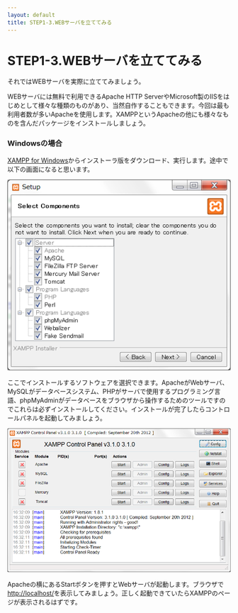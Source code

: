 ```yaml
---
layout: default
title: STEP1-3.WEBサーバを立ててみる
---
```

# STEP1-3.WEBサーバを立ててみる

それではWEBサーバを実際に立ててみましょう。

WEBサーバには無料で利用できるApache HTTP ServerやMicrosoft製のIISをはじめとして様々な種類のものがあり、当然自作することもできます。今回は最も利用者数が多いApacheを使用します。XAMPPというApacheの他にも様々なものを含んだパッケージをインストールしましょう。

### Windowsの場合

[XAMPP for Windows](http://www.apachefriends.org/jp/xampp-windows.html#2671)からインストーラ版をダウンロード、実行します。途中で以下の画面になると思います。

![](../images/1_3_1.png)

ここでインストールするソフトウェアを選択できます。ApacheがWebサーバ、MySQLがデータベースシステム、PHPがサーバで使用するプログラミング言語、phpMyAdminがデータベースをブラウザから操作するためのツールですのでこれらは必ずインストールしてください。インストールが完了したらコントロールパネルを起動してみましょう。

![](../images/1_3_2.png)

Apacheの横にあるStartボタンを押すとWebサーバが起動します。ブラウザで[http://localhost/](http://localhost/)を表示してみましょう。正しく起動できていたらXAMPPのページが表示されるはずです。